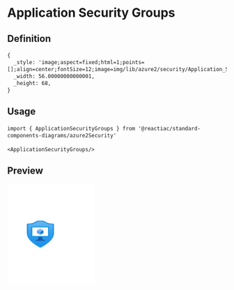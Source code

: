 # Application Security Groups

## Definition

```
{
  _style: 'image;aspect=fixed;html=1;points=[];align=center;fontSize=12;image=img/lib/azure2/security/Application_Security_Groups.svg;strokeColor=none;',
  _width: 56.00000000000001,
  _height: 68,
}
```

## Usage

```
import { ApplicationSecurityGroups } from '@reactiac/standard-components-diagrams/azure2Security'

<ApplicationSecurityGroups/>
```

## Preview

<img src="./application-security-groups.png" width="200"/>
